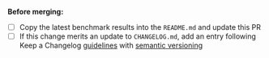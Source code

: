 **Before merging:**

- [ ] Copy the latest benchmark results into the `README.md` and update this PR
- [ ] If this change merits an update to `CHANGELOG.md`, add an entry following Keep a Changelog [guidelines](https://keepachangelog.com/en/1.0.0/) with [semantic versioning](https://semver.org/)